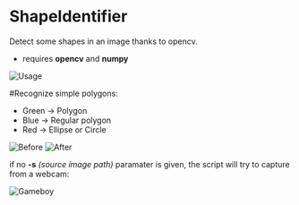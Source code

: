 # ShapeIdentifier
Detect some shapes in an image thanks to opencv.
  - requires **opencv** and **numpy**

![Usage](http://nathsou.fr/iup/u/004d-Capture_du_2015-07-08_17:00:24.png)

#Recognize simple polygons:

  - Green -> Polygon
  - Blue  -> Regular polygon
  - Red   -> Ellipse or Circle

![Before](http://i.imgur.com/z2t854x.png)
![After](http://nathsou.fr/iup/u/7f45-out.png)

if no **-s** *(source image path)* paramater is given, the script will try to capture from a webcam:

![Gameboy](http://nathsou.fr/iup/u/e053-Capture_du_2015-07-08_17:11:06.png)
